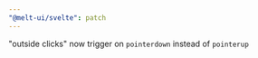 ```yaml
---
"@melt-ui/svelte": patch
---
```


"outside clicks" now trigger on `pointerdown` instead of `pointerup`
